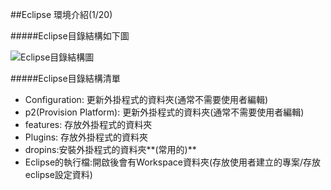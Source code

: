
##Eclipse 環境介紹(1/20)

#####Eclipse目錄結構如下圖

![Eclipse目錄結構圖](http://3.bp.blogspot.com/-RTSG1BLZYPY/U0Tpv3D-EXI/AAAAAAAAAFU/SRnkmYdRqYQ/s1600/P2.jpg)

#####Eclipse目錄結構清單
* Configuration: 更新外掛程式的資料夾(通常不需要使用者編輯)
* p2(Provision Platform): 更新外掛程式的資料夾(通常不需要使用者編輯)
* features: 存放外掛程式的資料夾
* Plugins: 存放外掛程式的資料夾
* dropins:安裝外掛程式的資料夾**(常用的)**
* Eclipse的執行檔:開啟後會有Workspace資料夾(存放使用者建立的專案/存放eclipse設定資料)





